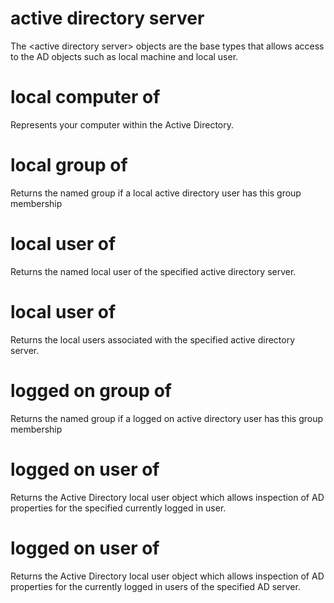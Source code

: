 # active directory server

The &lt;active directory server&gt; objects are the base types that allows access to the AD objects such as local machine and local user.

# local computer of <active directory server>

Represents your computer within the Active Directory.

# local group <string> of <active directory server>

Returns the named group if a local active directory user has this group membership

# local user <string> of <active directory server>

Returns the named local user of the specified active directory server.

# local user of <active directory server>

Returns the local users associated with the specified active directory server.

# logged on group <string> of <active directory server>

Returns the named group if a logged on active directory user has this group membership

# logged on user <string> of <active directory server>

Returns the Active Directory local user object which allows inspection of AD properties for the specified currently logged in user.

# logged on user of <active directory server>

Returns the Active Directory local user object which allows inspection of AD properties for the currently logged in users of the specified AD server.
